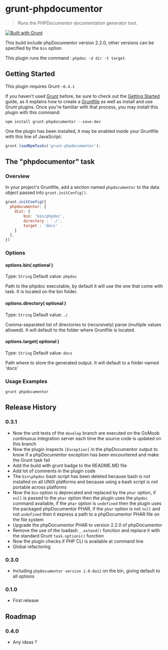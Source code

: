 # grunt-phpdocumentor

> Runs the PHPDocumentor documentation generator tool.

[![Built with Grunt](https://cdn.gruntjs.com/builtwith.png)](http://gruntjs.com/)

This build include phpDocumentor version 2.2.0, other versions can be specified by the `bin` option 

This plugin runs the command : ```phpdoc -d dir -t target```.

## Getting Started
This plugin requires Grunt `~0.4.1`

If you haven't used [Grunt](http://gruntjs.com/) before, be sure to check out the [Getting Started](http://gruntjs.com/getting-started) guide, as it explains how to create a [Gruntfile](http://gruntjs.com/sample-gruntfile) as well as install and use Grunt plugins. Once you're familiar with that process, you may install this plugin with this command:

```shell
npm install grunt-phpdocumentor --save-dev
```

One the plugin has been installed, it may be enabled inside your Gruntfile with this line of JavaScript:

```js
grunt.loadNpmTasks('grunt-phpdocumentor');
```

## The "phpdocumentor" task

### Overview
In your project's Gruntfile, add a section named `phpdocumentor` to the data object passed into `grunt.initConfig()`.

```js
grunt.initConfig({
  phpdocumentor: {
    dist: {
        bin: 'bin/phpdoc',
        directory : './',
        target : 'docs'
    }                
  },
})
```

### Options

#### options.bin( optional )
Type: `String`
Default value: `phpdoc`

Path to the phpdoc executable, by default it will use the one that come with task. It is located on the bin folder.

#### options.directory( optional )
Type: `String`
Default value: `./`

Comma-separated list of directories to (recursively) parse (multiple values allowed). It will default to the folder where Gruntfile is located.

#### options.target( optional )
Type: `String`
Default value: `docs`

Path where to store the generated output. It will default to a folder named 'docs' 

### Usage Examples

```grunt phpdocumentor```

## Release History

### 0.3.1
 
 * Now the unit tests of the `develop` branch are executed on the GoMoob continuous integration server each time the 
   source code is updated on this branch
 * Now the plugin inspects `[Exception]` in the phpDocumentor output to know if a phpDocumentor exception has been 
   encountered and make the Grunt task fail
 * Add the build with grunt badge to the README.MD file
 * Add lot of comments in the plugin code
 * The `bin\phpdoc` bash script has been deleted because bash is not installed on all UNIX platforms and because using 
   a bash script is not portable across platforms
 * Now the `bin` option is deprecated and replaced by the `phar` option, if `null` is passed to the `phar` option then 
   the plugin uses the `phpdoc` command available, if the `phar` option is `undefined` then the plugin uses the packaged 
   phpDocumentor PHAR, if the `phar` option is not `null` and not `undefined` then it express a path to a phpDocumentor 
   PHAR file on the file system
 * Upgrade the phpDocumentor PHAR to version 2.2.0 of phpDocumentor
 * Remove the use of the loadash `_.extend()` function and replace it with the standard Grunt `task.options()` function 
 * Now the plugin checks if PHP CLI is available at command line
 * Global refactoring

### 0.3.0

 * Including ```phpDocumentor version 2.0.0a12``` on the bin, giving default to all options

### 0.1.0

 * First release

## Roadmap

### 0.4.0

 * Any ideas ?
